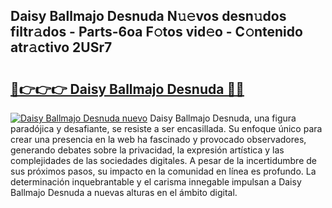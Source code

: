 ## Daisy Ballmajo Desnuda N𝚞𝚎vos desn𝚞dos filtr𝚊dos - Parts-6oa F𝚘tos vid𝚎o - C𝚘ntenido atr𝚊ctivo 2USr7

# <h2><a href="http://mb6sqn.tromn.icu/?c=Daisy+Ballmajo+Desnuda">🔗👉👉👉 Daisy Ballmajo Desnuda 🔗🔗</a></h2>

[![Daisy Ballmajo Desnuda nuevo](https://i.imgur.com/pEAQMta.gif)](http://mb6sqn.tromn.icu/?c=Daisy+Ballmajo+Desnuda)
Daisy Ballmajo Desnuda, una figura paradójica y desafiante, se resiste a ser encasillada. Su enfoque único para crear una presencia en la web ha fascinado y provocado observadores, generando debates sobre la privacidad, la expresión artística y las complejidades de las sociedades digitales. A pesar de la incertidumbre de sus próximos pasos, su impacto en la comunidad en línea es profundo. La determinación inquebrantable y el carisma innegable impulsan a Daisy Ballmajo Desnuda a nuevas alturas en el ámbito digital.
